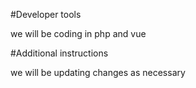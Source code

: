 #Developer tools

we will be coding in php and vue

#Additional instructions

we will be updating changes as necessary
